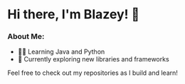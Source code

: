 # Hi there, I'm Blazey! 👋

### About Me:
- 🧑‍💻 Learning Java and Python
- 🌱 Currently exploring new libraries and frameworks

Feel free to check out my repositories as I build and learn!
